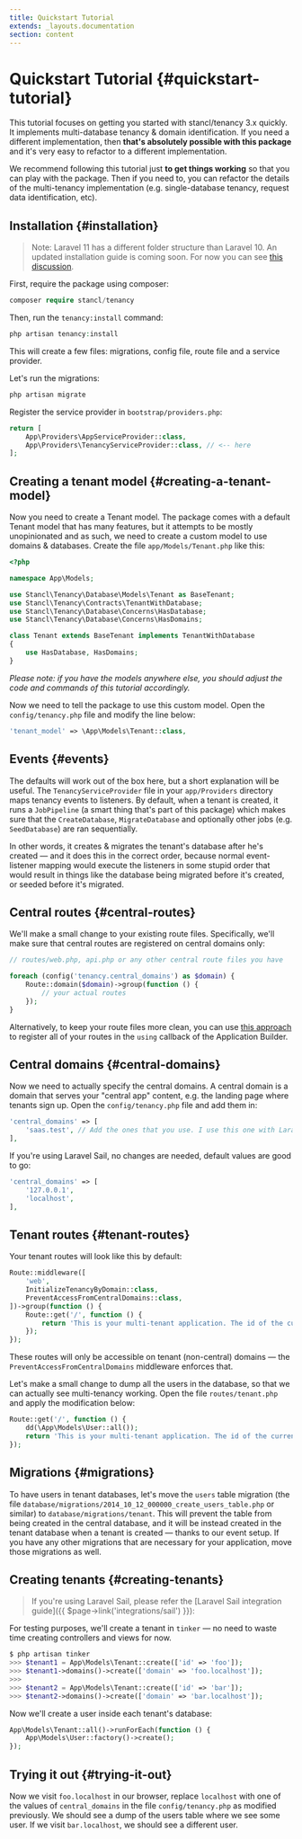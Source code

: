 ```yaml
---
title: Quickstart Tutorial
extends: _layouts.documentation
section: content
---
```


# Quickstart Tutorial {#quickstart-tutorial}

This tutorial focuses on getting you started with stancl/tenancy 3.x quickly. It implements multi-database tenancy & domain identification. If you need a different implementation, then **that's absolutely possible with this package** and it's very easy to refactor to a different implementation.

We recommend following this tutorial just **to get things working** so that you can play with the package. Then if you need to, you can refactor the details of the multi-tenancy implementation (e.g. single-database tenancy, request data identification, etc).

## Installation {#installation}

> Note: Laravel 11 has a different folder structure than Laravel 10. An updated installation guide is coming soon. For now you can see [this discussion](https://github.com/archtechx/tenancy/pull/1180).

First, require the package using composer:

```php
composer require stancl/tenancy
```

Then, run the `tenancy:install` command:

```php
php artisan tenancy:install
```

This will create a few files: migrations, config file, route file and a service provider.

Let's run the migrations:

```php
php artisan migrate
```

Register the service provider in `bootstrap/providers.php`:

```php
return [
    App\Providers\AppServiceProvider::class,
    App\Providers\TenancyServiceProvider::class, // <-- here
];
```

## Creating a tenant model {#creating-a-tenant-model}

Now you need to create a Tenant model. The package comes with a default Tenant model that has many features, but it attempts to be mostly unopinionated and as such, we need to create a custom model to use domains & databases. Create the file `app/Models/Tenant.php` like this:

```php
<?php

namespace App\Models;

use Stancl\Tenancy\Database\Models\Tenant as BaseTenant;
use Stancl\Tenancy\Contracts\TenantWithDatabase;
use Stancl\Tenancy\Database\Concerns\HasDatabase;
use Stancl\Tenancy\Database\Concerns\HasDomains;

class Tenant extends BaseTenant implements TenantWithDatabase
{
    use HasDatabase, HasDomains;
}
```

*Please note: if you have the models anywhere else, you should adjust the code and commands of this tutorial accordingly.*

Now we need to tell the package to use this custom model. Open the `config/tenancy.php` file and modify the line below:

```php
'tenant_model' => \App\Models\Tenant::class,
```

## Events {#events}

The defaults will work out of the box here, but a short explanation will be useful. The `TenancyServiceProvider` file in your `app/Providers` directory maps tenancy events to listeners. By default, when a tenant is created, it runs a `JobPipeline` (a smart thing that's part of this package) which makes sure that the `CreateDatabase`, `MigrateDatabase` and optionally other jobs (e.g. `SeedDatabase`) are ran sequentially.

In other words, it creates & migrates the tenant's database after he's created — and it does this in the correct order, because normal event-listener mapping would execute the listeners in some stupid order that would result in things like the database being migrated before it's created, or seeded before it's migrated.

## Central routes {#central-routes}

We'll make a small change to your existing route files. Specifically, we'll make sure that central routes are registered on central domains only:

```php
// routes/web.php, api.php or any other central route files you have

foreach (config('tenancy.central_domains') as $domain) {
    Route::domain($domain)->group(function () {
        // your actual routes
    });
}
```

Alternatively, to keep your route files more clean, you can use [this approach](https://github.com/archtechx/tenancy/pull/1180#issuecomment-2006098346) to register all of your routes in the `using` callback of the Application Builder.

## Central domains {#central-domains}

Now we need to actually specify the central domains. A central domain is a domain that serves your "central app" content, e.g. the landing page where tenants sign up. Open the `config/tenancy.php` file and add them in:

```php
'central_domains' => [
    'saas.test', // Add the ones that you use. I use this one with Laravel Valet.
],
```

If you're using Laravel Sail, no changes are needed, default values are good to go:

```php
'central_domains' => [
    '127.0.0.1',
    'localhost',
],
```

## Tenant routes {#tenant-routes}

Your tenant routes will look like this by default:

```php
Route::middleware([
    'web',
    InitializeTenancyByDomain::class,
    PreventAccessFromCentralDomains::class,
])->group(function () {
    Route::get('/', function () {
        return 'This is your multi-tenant application. The id of the current tenant is ' . tenant('id');
    });
});
```

These routes will only be accessible on tenant (non-central) domains — the `PreventAccessFromCentralDomains` middleware enforces that.

Let's make a small change to dump all the users in the database, so that we can actually see multi-tenancy working. Open the file `routes/tenant.php` and apply the modification below:

```php
Route::get('/', function () {
    dd(\App\Models\User::all());
    return 'This is your multi-tenant application. The id of the current tenant is ' . tenant('id');
});
```

## Migrations {#migrations}

To have users in tenant databases, let's move the `users` table migration (the file `database/migrations/2014_10_12_000000_create_users_table.php` or similar) to `database/migrations/tenant`. This will prevent the table from being created in the central database, and it will be instead created in the tenant database when a tenant is created — thanks to our event setup. If you have any other migrations that are necessary for your application, move those migrations as well.

## Creating tenants {#creating-tenants}

> If you're using Laravel Sail, please refer the [Laravel Sail integration guide]({{ $page->link('integrations/sail') }}):

For testing purposes, we'll create a tenant in `tinker` — no need to waste time creating controllers and views for now.

```php
$ php artisan tinker
>>> $tenant1 = App\Models\Tenant::create(['id' => 'foo']);
>>> $tenant1->domains()->create(['domain' => 'foo.localhost']);
>>>
>>> $tenant2 = App\Models\Tenant::create(['id' => 'bar']);
>>> $tenant2->domains()->create(['domain' => 'bar.localhost']);
```

Now we'll create a user inside each tenant's database:

```php
App\Models\Tenant::all()->runForEach(function () {
    App\Models\User::factory()->create();
});
```

## Trying it out {#trying-it-out}

Now we visit `foo.localhost` in our browser, replace `localhost` with one of the values of `central_domains` in the file `config/tenancy.php` as modified previously. We should see a dump of the users table where we see some user. If we visit `bar.localhost`, we should see a different user.
